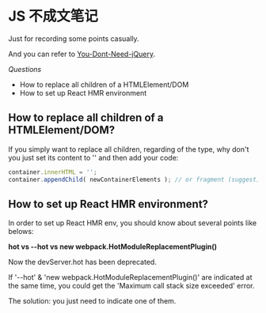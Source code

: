 # JS 不成文笔记

Just for recording some points casually.

And you can refer to [You-Dont-Need-jQuery](https://github.com/nefe/You-Dont-Need-jQuery).


*Questions*

* How to replace all children of a HTMLElement/DOM
* How to set up React HMR environment


## How to replace all children of a HTMLElement/DOM?

If you simply want to replace all children, regarding of the type, why don't you just set its content to '' and then add your code:

```javascript
container.innerHTML = '';
container.appendChild( newContainerElements ); // or fragment (suggest)
```


## How to set up React HMR environment?

In order to set up React HMR env, you should know about several points like belows:

**hot vs --hot vs new webpack.HotModuleReplacementPlugin()**

Now the devServer.hot has been deprecated.

If '--hot' & 'new webpack.HotModuleReplacementPlugin()' are indicated at the same time, you could get the 'Maximum call stack size exceeded' error.

The solution: you just need to indicate one of them.